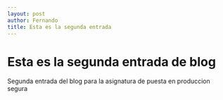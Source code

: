 ```yaml
---
layout: post
author: Fernando
title: Esta es la segunda entrada
---
```

# Esta es la segunda entrada de blog
Segunda entrada del blog para la asignatura de puesta en produccion segura

